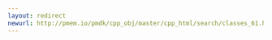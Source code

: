 ```yaml
---
layout: redirect
newurl: http://pmem.io/pmdk/cpp_obj/master/cpp_html/search/classes_61.html
---
```


